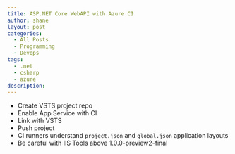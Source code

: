 ```yaml
---
title: ASP.NET Core WebAPI with Azure CI
author: shane
layout: post
categories:
  - All Posts
  - Programming
  - Devops
tags:
  - .net
  - csharp
  - azure
description:
---
```


-  Create VSTS project repo
-  Enable App Service with CI
-  Link with VSTS
-  Push project
-  CI runners understand `project.json` and `global.json` application layouts
-  Be careful with IIS Tools above 1.0.0-preview2-final
